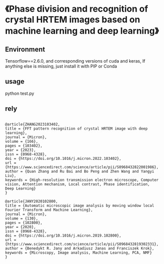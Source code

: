 # 《Phase division and recognition of crystal HRTEM images based on machine learning and deep learning》

## Environment 
  Tensorflow==2.6.0, and corresponding versions of cuda and keras, If anything else is missing, just install it with PIP or Conda

## usage
  python test.py

## rely
  ```
    
@article{ZHANG2023103402,
  title = {FFT pattern recognition of crystal HRTEM image with deep learning},
  journal = {Micron},
  volume = {166},
  pages = {103402},
  year = {2023},
  issn = {0968-4328},
  doi = {https://doi.org/10.1016/j.micron.2022.103402},
  url = {https://www.sciencedirect.com/science/article/pii/S0968432822001986},
  author = {Quan Zhang and Ru Bai and Bo Peng and Zhen Wang and Yangyi Liu},
  keywords = {High-resolution transmission electron microscope, Computer vision, Attention mechanism, Local contrast, Phase identification, Deep Learning}
  }

@article{JANY2020102800,
title = {Automatic microscopic image analysis by moving window local Fourier Transform and Machine Learning},
journal = {Micron},
volume = {130},
pages = {102800},
year = {2020},
issn = {0968-4328},
doi = {https://doi.org/10.1016/j.micron.2019.102800},
url = {https://www.sciencedirect.com/science/article/pii/S0968432819302331},
author = {Benedykt R. Jany and Arkadiusz Janas and Franciszek Krok},
keywords = {Microscopy, Image analysis, Machine Learning, PCA, NMF}
}
```